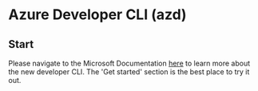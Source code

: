 # Azure Developer CLI (azd)

## Start

Please navigate to the Microsoft Documentation [here](https://docs.microsoft.com/en-us/azure/developer/azure-developer-cli/) to learn more about the new developer CLI. The 'Get started' section is the best place to try it out.

